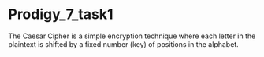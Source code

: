# Prodigy_7_task1
The Caesar Cipher is a simple encryption technique where each letter in the plaintext is shifted by a fixed number (key) of positions in the alphabet. 
